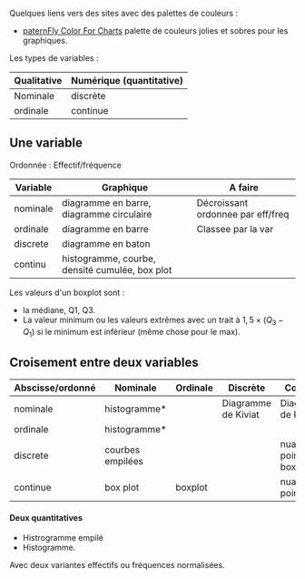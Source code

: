 Quelques liens vers des sites avec des palettes de couleurs :

* [paternFly Color For Charts](https://www.patternfly.org/charts/colors-for-charts/) palette de couleurs jolies et sobres pour les graphiques.

Les types de variables :

Qualitative     | Numérique (quantitative)
----------------|-----------------------------
Nominale        | discrète
ordinale        | continue
## Une variable

Ordonnée : Effectif/fréquence

Variable | Graphique                                        | A faire
---------|--------------------------------------------------|-----------------------------------
nominale | diagramme en barre, diagramme circulaire         | Décroissant ordonnee par eff/freq
ordinale | diagramme en barre                               | Classee par la var
discrete | diagramme en baton                               | 
continu  | histogramme, courbe, densité cumulée, box plot   |

Les valeurs d'un boxplot sont :

* la médiane, Q1, Q3.
* La valeur minimum ou les valeurs extrêmes avec un trait à $1,5 \times (Q_3 - Q_1)$ si le minimum est inférieur (même chose pour le max).

## Croisement entre deux variables

Abscisse/ordonné    | Nominale          | Ordinale  | Discrète              | Continue
--------------------|-------------------|-----------|-----------------------|---
nominale            | histogramme*      |           | Diagramme de Kiviat   | Diagramme de Kiviat
ordinale            | histogramme*      |           |                       | 
discrete            | courbes empilées  |           |                       | nuage de points; boxplot
continue            | box plot          | boxplot   |                       | nuage de points
#### Deux quantitatives

* Histrogramme empilé
* Histogramme.

Avec deux variantes effectifs ou fréquences normalisées.
